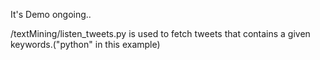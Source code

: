 It's Demo ongoing..

/textMining/listen_tweets.py is used to fetch tweets that contains a given keywords.("python" in this example)
